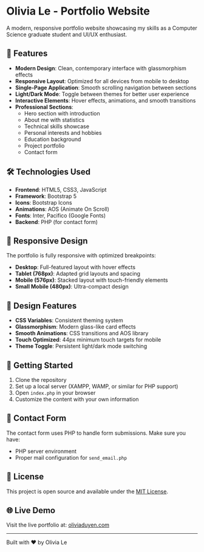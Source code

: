 # Olivia Le - Portfolio Website

A modern, responsive portfolio website showcasing my skills as a Computer Science graduate student and UI/UX enthusiast.

## 🚀 Features

- **Modern Design**: Clean, contemporary interface with glassmorphism effects
- **Responsive Layout**: Optimized for all devices from mobile to desktop
- **Single-Page Application**: Smooth scrolling navigation between sections
- **Light/Dark Mode**: Toggle between themes for better user experience
- **Interactive Elements**: Hover effects, animations, and smooth transitions
- **Professional Sections**: 
  - Hero section with introduction
  - About me with statistics
  - Technical skills showcase
  - Personal interests and hobbies
  - Education background
  - Project portfolio
  - Contact form

## 🛠️ Technologies Used

- **Frontend**: HTML5, CSS3, JavaScript
- **Framework**: Bootstrap 5
- **Icons**: Bootstrap Icons
- **Animations**: AOS (Animate On Scroll)
- **Fonts**: Inter, Pacifico (Google Fonts)
- **Backend**: PHP (for contact form)

## 📱 Responsive Design

The portfolio is fully responsive with optimized breakpoints:
- **Desktop**: Full-featured layout with hover effects
- **Tablet (768px)**: Adapted grid layouts and spacing
- **Mobile (576px)**: Stacked layout with touch-friendly elements
- **Small Mobile (480px)**: Ultra-compact design

## 🎨 Design Features

- **CSS Variables**: Consistent theming system
- **Glassmorphism**: Modern glass-like card effects
- **Smooth Animations**: CSS transitions and AOS library
- **Touch Optimized**: 44px minimum touch targets for mobile
- **Theme Toggle**: Persistent light/dark mode switching

## 🚀 Getting Started

1. Clone the repository
2. Set up a local server (XAMPP, WAMP, or similar for PHP support)
3. Open `index.php` in your browser
4. Customize the content with your own information

## 📧 Contact Form

The contact form uses PHP to handle form submissions. Make sure you have:
- PHP server environment
- Proper mail configuration for `send_email.php`

## 📄 License

This project is open source and available under the [MIT License](LICENSE).

## 🌐 Live Demo

Visit the live portfolio at: [oliviaduyen.com](https://oliviaduyen.com)

---

Built with ❤️ by Olivia Le